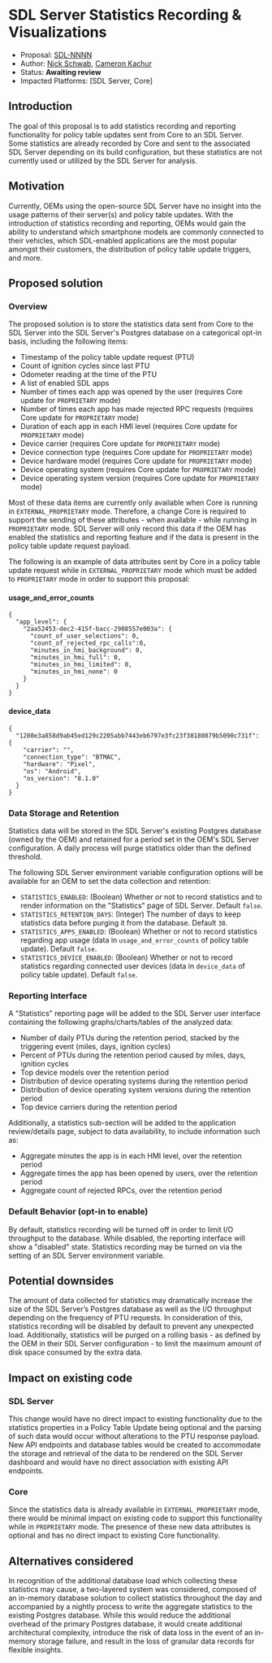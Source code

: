 # SDL Server Statistics Recording & Visualizations

* Proposal: [SDL-NNNN](NNNN-policy-server-statistics-recording-visualizations.md)
* Author: [Nick Schwab](https://github.com/nickschwab), [Cameron Kachur](https://github.com/ckachur)
* Status: **Awaiting review**
* Impacted Platforms: [SDL Server, Core]

## Introduction

The goal of this proposal is to add statistics recording and reporting functionality for policy table updates sent from Core to an SDL Server. Some statistics are already recorded by Core and sent to the associated SDL Server depending on its build configuration, but these statistics are not currently used or utilized by the SDL Server for analysis.

## Motivation

Currently, OEMs using the open-source SDL Server have no insight into the usage patterns of their server(s) and policy table updates. With the introduction of statistics recording and reporting, OEMs would gain the ability to understand which smartphone models are commonly connected to their vehicles, which SDL-enabled applications are the most popular amongst their customers, the distribution of policy table update triggers, and more.

## Proposed solution

### Overview
The proposed solution is to store the statistics data sent from Core to the SDL Server into the SDL Server's Postgres database on a categorical opt-in basis, including the following items:

* Timestamp of the policy table update request (PTU)
* Count of ignition cycles since last PTU
* Odometer reading at the time of the PTU
* A list of enabled SDL apps
* Number of times each app was opened by the user (requires Core update for `PROPRIETARY` mode)
* Number of times each app has made rejected RPC requests (requires Core update for `PROPRIETARY` mode)
* Duration of each app in each HMI level (requires Core update for `PROPRIETARY` mode)
* Device carrier (requires Core update for `PROPRIETARY` mode)
* Device connection type (requires Core update for `PROPRIETARY` mode)
* Device hardware model (requires Core update for `PROPRIETARY` mode)
* Device operating system (requires Core update for `PROPRIETARY` mode)
* Device operating system version (requires Core update for `PROPRIETARY` mode)

Most of these data items are currently only available when Core is running in `EXTERNAL_PROPRIETARY` mode. Therefore, a change Core is required to support the sending of these attributes - when available - while running in `PROPRIETARY` mode. SDL Server will only record this data if the OEM has enabled the statistics and reporting feature and if the data is present in the policy table update request payload.

The following is an example of data attributes sent by Core in a policy table update request while in `EXTERNAL_PROPRIETARY` mode which must be added to `PROPRIETARY` mode in order to support this proposal:

#### usage_and_error_counts
```
{
  "app_level": {
    "2aa52453-dec2-415f-bacc-2908557e003a": {
      "count_of_user_selections": 0,
      "count_of_rejected_rpc_calls":0,
      "minutes_in_hmi_background": 0,
      "minutes_in_hmi_full": 0,
      "minutes_in_hmi_limited": 0,
      "minutes_in_hmi_none": 0
    }
  }
}
```

#### device_data
```
{
  "1280e3a858d9ab45ed129c2205abb7443eb6797e3fc23f38180879b5090c731f": {
    "carrier": "",
    "connection_type": "BTMAC",
    "hardware": "Pixel",
    "os": "Android",
    "os_version": "8.1.0"
  }
}
```

### Data Storage and Retention
Statistics data will be stored in the SDL Server's existing Postgres database (owned by the OEM) and retained for a period set in the OEM's SDL Server configuration. A daily process will purge statistics older than the defined threshold.

The following SDL Server environment variable configuration options will be available for an OEM to set the data collection and retention:

* `STATISTICS_ENABLED`: (Boolean) Whether or not to record statistics and to render information on the "Statistics" page of SDL Server. Default `false`.
* `STATISTICS_RETENTION_DAYS`: (Integer) The number of days to keep statistics data before purging it from the database. Default `30`.
* `STATISTICS_APPS_ENABLED`: (Boolean) Whether or not to record statistics regarding app usage (data in `usage_and_error_counts` of policy table update). Default `false`.
* `STATISTICS_DEVICE_ENABLED`: (Boolean) Whether or not to record statistics regarding connected user devices (data in `device_data` of policy table update). Default `false`.

### Reporting Interface
A "Statistics" reporting page will be added to the SDL Server user interface containing the following graphs/charts/tables of the analyzed data:

* Number of daily PTUs during the retention period, stacked by the triggering event (miles, days, ignition cycles)
* Percent of PTUs during the retention period caused by miles, days, ignition cycles
* Top device models over the retention period
* Distribution of device operating systems during the retention period
* Distribution of device operating system versions during the retention period
* Top device carriers during the retention period

Additionally, a statistics sub-section will be added to the application review/details page, subject to data availability, to include information such as:

* Aggregate minutes the app is in each HMI level, over the retention period
* Aggregate times the app has been opened by users, over the retention period
* Aggregate count of rejected RPCs, over the retention period

### Default Behavior (opt-in to enable)
By default, statistics recording will be turned off in order to limit I/O throughput to the database. While disabled, the reporting interface will show a "disabled" state. Statistics recording may be turned on via the setting of an SDL Server environment variable.

## Potential downsides
The amount of data collected for statistics may dramatically increase the size of the SDL Server’s Postgres database as well as the I/O throughput depending on the frequency of PTU requests. In consideration of this, statistics recording will be disabled by default to prevent any unexpected load. Additionally, statistics will be purged on a rolling basis - as defined by the OEM in their SDL Server configuration - to limit the maximum amount of disk space consumed by the extra data.

## Impact on existing code

### SDL Server
This change would have no direct impact to existing functionality due to the statistics properties in a Policy Table Update being optional and the parsing of such data would occur without alterations to the PTU response payload. New API endpoints and database tables would be created to accommodate the storage and retrieval of the data to be rendered on the SDL Server dashboard and would have no direct association with existing API endpoints.

### Core
Since the statistics data is already available in `EXTERNAL_PROPRIETARY` mode, there would be minimal impact on existing code to support this functionality while in `PROPRIETARY` mode. The presence of these new data attributes is optional and has no direct impact to existing Core functionality.

## Alternatives considered
In recognition of the additional database load which collecting these statistics may cause, a two-layered system was considered, composed of an in-memory database solution to collect statistics throughout the day and accompanied by a nightly process to write the aggregate statistics to the existing Postgres database. While this would reduce the additional overhead of the primary Postgres database, it would create additional architectural complexity, introduce the risk of data loss in the event of an in-memory storage failure, and result in the loss of granular data records for flexible insights.


